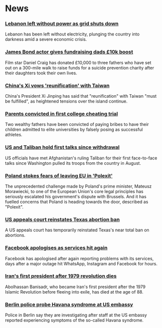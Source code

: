 # News
### [Lebanon left without power as grid shuts down](https://www.bbc.com/news/world-middle-east-58856914)
Lebanon has been left without electricity, plunging the country into darkness amid a severe economic crisis. 
### [James Bond actor gives fundraising dads £10k boost](https://www.bbc.com/news/uk-england-cumbria-58829618)
Film star Daniel Craig has donated £10,000 to three fathers who have set out on a 300-mile walk to raise funds for a suicide prevention charity after their daughters took their own lives.
### [China's Xi vows 'reunification' with Taiwan](https://www.bbc.com/news/world-asia-china-58854081)
China's President Xi Jinping has said that "reunification" with Taiwan "must be fulfilled", as heightened tensions over the island continue. 
### [Parents convicted in first college cheating trial](https://www.bbc.com/news/world-us-canada-58852006)
Two wealthy fathers have been convicted of paying bribes to have their children admitted to elite universities by falsely posing as successful athletes. 
### [US and Taliban hold first talks since withdrawal](https://www.bbc.com/news/world-asia-58854984)
US officials have met Afghanistan's ruling Taliban for their first face-to-face talks since Washington pulled its troops from the country in August.
### [Poland stokes fears of leaving EU in 'Polexit'](https://www.bbc.com/news/world-europe-58840076)
The unprecedented challenge made by Poland's prime minister, Mateusz Morawiecki, to one of the European Union's core legal principles has seriously escalated his government's dispute with Brussels. And it has fuelled concerns that Poland is heading towards the door, described as "Polexit".
### [US appeals court reinstates Texas abortion ban](https://www.bbc.com/news/world-us-canada-58853859)
A US appeals court has temporarily reinstated Texas's near total ban on abortions.
### [Facebook apologises as services hit again](https://www.bbc.com/news/technology-58850041)
Facebook has apologised after again reporting problems with its services, days after a major outage hit WhatsApp, Instagram and Facebook for hours.
### [Iran's first president after 1979 revolution dies](https://www.bbc.com/news/world-middle-east-58846918)
Abolhassan Banisadr, who became Iran's first president after the 1979 Islamic Revolution before fleeing into exile, has died at the age of 88.
### [Berlin police probe Havana syndrome at US embassy](https://www.bbc.com/news/world-europe-58852437)
Police in Berlin say they are investigating after staff at the US embassy reported experiencing symptoms of the so-called Havana syndrome. 

